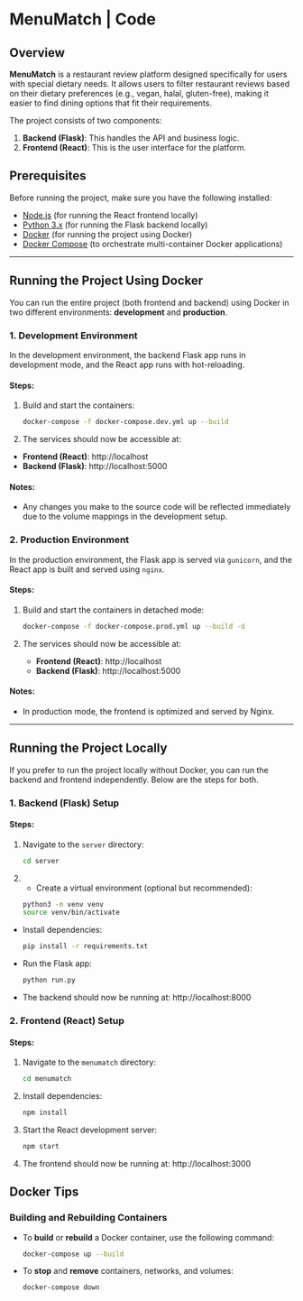 
# MenuMatch | Code

## Overview

**MenuMatch** is a restaurant review platform designed specifically for users with special dietary needs. It allows users to filter restaurant reviews based on their dietary preferences (e.g., vegan, halal, gluten-free), making it easier to find dining options that fit their requirements.

The project consists of two components:
1. **Backend (Flask)**: This handles the API and business logic.
2. **Frontend (React)**: This is the user interface for the platform.

## Prerequisites

Before running the project, make sure you have the following installed:

- [Node.js](https://nodejs.org/) (for running the React frontend locally)
- [Python 3.x](https://www.python.org/) (for running the Flask backend locally)
- [Docker](https://www.docker.com/) (for running the project using Docker)
- [Docker Compose](https://docs.docker.com/compose/) (to orchestrate multi-container Docker applications)

---

## Running the Project Using Docker

You can run the entire project (both frontend and backend) using Docker in two different environments: **development** and **production**.

### 1. Development Environment

In the development environment, the backend Flask app runs in development mode, and the React app runs with hot-reloading.

#### Steps:

1. Build and start the containers:

   ```bash
   docker-compose -f docker-compose.dev.yml up --build
	```
2. The services should now be accessible at:

-   **Frontend (React)**: http://localhost
-   **Backend (Flask)**: http://localhost:5000
#### Notes:

-   Any changes you make to the source code will be reflected immediately due to the volume mappings in the development setup.

### 2. Production Environment

In the production environment, the Flask app is served via `gunicorn`, and the React app is built and served using `nginx`.

#### Steps:

1.  Build and start the containers in detached mode:
    ```bash
    docker-compose -f docker-compose.prod.yml up --build -d
    ``` 
    
2.  The services should now be accessible at:
    
    -   **Frontend (React)**: http://localhost
    -   **Backend (Flask)**: http://localhost:5000

#### Notes:

-   In production mode, the frontend is optimized and served by Nginx.
-----
## Running the Project Locally

If you prefer to run the project locally without Docker, you can run the backend and frontend independently. Below are the steps for both.

### 1. Backend (Flask) Setup

#### Steps:

1.  Navigate to the `server` directory:
	```bash
	cd server
	```
2. -   Create a virtual environment (optional but recommended):
	```bash
    python3 -m venv venv
    source venv/bin/activate
	```
    
-   Install dependencies:
	```bash
    pip install -r requirements.txt
	```
    
-   Run the Flask app:
	```bash
    python run.py
	```
    
-   The backend should now be running at: http://localhost:8000

### 2. Frontend (React) Setup

#### Steps:

1.  Navigate to the `menumatch` directory:
	```bash
    cd menumatch
	```
    
2.  Install dependencies:
	```bash
    npm install
	```
    
3.  Start the React development server:
	```bash
    npm start
	```
    
4.  The frontend should now be running at: http://localhost:3000

## Docker Tips

### Building and Rebuilding Containers

-   To **build** or **rebuild** a Docker container, use the following command:
	```bash
    docker-compose up --build
	```
    
-   To **stop** and **remove** containers, networks, and volumes:
	```bash
    docker-compose down
	```